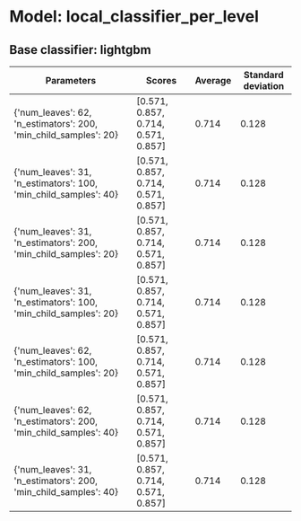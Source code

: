 # Model: local_classifier_per_level
## Base classifier: lightgbm
|Parameters|Scores|Average|Standard deviation|
|----------|------|-------|------------------|
|{'num_leaves': 62, 'n_estimators': 200, 'min_child_samples': 20}|[0.571, 0.857, 0.714, 0.571, 0.857]|0.714|0.128|
|{'num_leaves': 31, 'n_estimators': 100, 'min_child_samples': 40}|[0.571, 0.857, 0.714, 0.571, 0.857]|0.714|0.128|
|{'num_leaves': 31, 'n_estimators': 200, 'min_child_samples': 20}|[0.571, 0.857, 0.714, 0.571, 0.857]|0.714|0.128|
|{'num_leaves': 31, 'n_estimators': 100, 'min_child_samples': 20}|[0.571, 0.857, 0.714, 0.571, 0.857]|0.714|0.128|
|{'num_leaves': 62, 'n_estimators': 100, 'min_child_samples': 20}|[0.571, 0.857, 0.714, 0.571, 0.857]|0.714|0.128|
|{'num_leaves': 62, 'n_estimators': 200, 'min_child_samples': 40}|[0.571, 0.857, 0.714, 0.571, 0.857]|0.714|0.128|
|{'num_leaves': 31, 'n_estimators': 200, 'min_child_samples': 40}|[0.571, 0.857, 0.714, 0.571, 0.857]|0.714|0.128|

